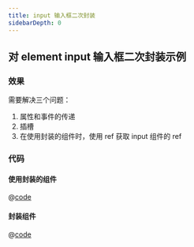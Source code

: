 ```yaml
---
title: input 输入框二次封装
sidebarDepth: 0
---
```


## 对 element input 输入框二次封装示例

### 效果
<vue01 />

需要解决三个问题：
1. 属性和事件的传递
2. 插槽
3. 在使用封装的组件时，使用 ref 获取 input 组件的 ref

### 代码
#### 使用封装的组件
@[code](../.vuepress/components/vue01.vue)
#### 封装组件
@[code](../.vuepress/components/vue/MyInput.vue)
